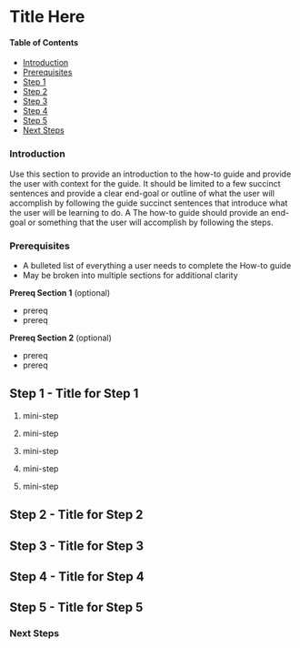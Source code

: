 # Title Here

#### Table of Contents

- [Introduction](#introduction)
- [Prerequisites](#prerequisites)
- [Step 1](#step-1)
- [Step 2](#step-2)
- [Step 3](#step-3)
- [Step 4](#step-4)
- [Step 5](#step-5)
- [Next Steps](#next-steps)


### Introduction

Use this section to provide an introduction to the how-to guide and provide the user with context for the guide. It should be limited to a few succinct sentences and provide a clear end-goal or outline of what the user will accomplish by following the guide
succinct sentences that introduce what the user will be learning to do. A
The how-to guide should provide an end-goal or something that the user will accomplish by following the steps. 

### Prerequisites

- A bulleted list of everything a user needs to complete the How-to guide
- May be broken into multiple sections for additional clarity

**Prereq Section 1** (optional)

- prereq 
- prereq


**Prereq Section 2** (optional)

- prereq
- prereq


## Step 1 - Title for Step 1

 1. mini-step
 
 2. mini-step
 
 3. mini-step
 
 4. mini-step
 
 5. mini-step
 

## Step 2 - Title for Step 2


## Step 3 - Title for Step 3


## Step 4 - Title for Step 4


## Step 5 - Title for Step 5


### Next Steps

<!-- Keep newline at end of file -->
